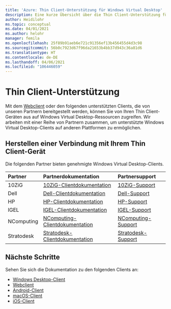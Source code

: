 ```yaml
---
title: 'Azure: Thin Client-Unterstützung für Windows Virtual Desktop'
description: Eine kurze Übersicht über die Thin Client-Unterstützung für Windows Virtual Desktop.
author: Heidilohr
ms.topic: conceptual
ms.date: 04/01/2021
ms.author: helohr
manager: femila
ms.openlocfilehash: 25f89b91aeb6e721c91356ef13b456455d4d3c98
ms.sourcegitcommit: 56b0c7923d67f96da21653b4bb37d943c36a81d6
ms.translationtype: HT
ms.contentlocale: de-DE
ms.lasthandoff: 04/06/2021
ms.locfileid: "106446059"
---
```

# <a name="thin-client-support"></a>Thin Client-Unterstützung

Mit dem [Webclient](connect-web.md) oder den folgenden unterstützten Clients, die von unseren Partnern bereitgestellt werden, können Sie von Ihren Thin Client-Geräten aus auf Windows Virtual Desktop-Ressourcen zugreifen. Wir arbeiten mit einer Reihe von Partnern zusammen, um unterstützte Windows Virtual Desktop-Clients auf anderen Plattformen zu ermöglichen.

## <a name="connect-with-your-thin-client-device"></a>Herstellen einer Verbindung mit Ihrem Thin Client-Gerät

Die folgenden Partner bieten genehmigte Windows Virtual Desktop-Clients.

|Partner|Partnerdokumentation|Partnersupport|
|:------|:--------------------|:--------------|
|10ZiG |[10ZiG-Clientdokumentation](https://www.10zig.com/about/microsoft-windows-virtual-desktop)|[10ZiG-Support](https://www.10zig.com/resources/support_faq)|
|Dell |[Dell-Clientdokumentation](https://www.delltechnologies.com/en-us/collaterals/unauth/data-sheets/products/thin-clients/dell-thinos-9-for-microsoft-wvd.pdf)|[Dell-Support](https://www.dell.com/support)|
|HP |[HP-Clientdokumentation](https://h20195.www2.hp.com/v2/GetDocument.aspx?docname=c07051097)|[HP-Support](https://support.hp.com/us-en/products/workstations-thin-clients)|
|IGEL |[IGEL-Clientdokumentation](https://www.igel.com/igel-solution-family/windows-virtual-desktop/)|[IGEL-Support](https://www.igel.com/support/)|
|NComputing |[NComputing-Clientdokumentation](https://www.ncomputing.com/microsoft)|[NComputing-Support](https://www.ncomputing.com/support/support-options)|
|Stratodesk |[Stratodesk-Clientdokumentation](https://www.stratodesk.com/kb/Microsoft_Windows_Virtual_Desktop_(WVD))|[Stratodesk-Support](https://www.stratodesk.com/support/)|

## <a name="next-steps"></a>Nächste Schritte

Sehen Sie sich die Dokumentation zu den folgenden Clients an:

- [Windows Desktop-Client](connect-windows-7-10.md)
- [Webclient](connect-web.md)
- [Android-Client](connect-android.md)
- [macOS-Client](connect-macos.md)
- [iOS-Client](connect-ios.md)
